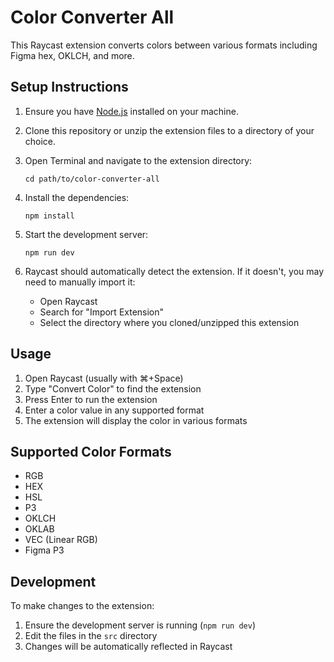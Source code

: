 # Color Converter All

This Raycast extension converts colors between various formats including Figma hex, OKLCH, and more.

## Setup Instructions

1. Ensure you have [Node.js](https://nodejs.org/) installed on your machine.

2. Clone this repository or unzip the extension files to a directory of your choice.

3. Open Terminal and navigate to the extension directory:
   ```
   cd path/to/color-converter-all
   ```

4. Install the dependencies:
   ```
   npm install
   ```

5. Start the development server:
   ```
   npm run dev
   ```

6. Raycast should automatically detect the extension. If it doesn't, you may need to manually import it:
   - Open Raycast
   - Search for "Import Extension"
   - Select the directory where you cloned/unzipped this extension

## Usage

1. Open Raycast (usually with ⌘+Space)
2. Type "Convert Color" to find the extension
3. Press Enter to run the extension
4. Enter a color value in any supported format
5. The extension will display the color in various formats

## Supported Color Formats

- RGB
- HEX
- HSL
- P3
- OKLCH
- OKLAB
- VEC (Linear RGB)
- Figma P3

## Development

To make changes to the extension:

1. Ensure the development server is running (`npm run dev`)
2. Edit the files in the `src` directory
3. Changes will be automatically reflected in Raycast
